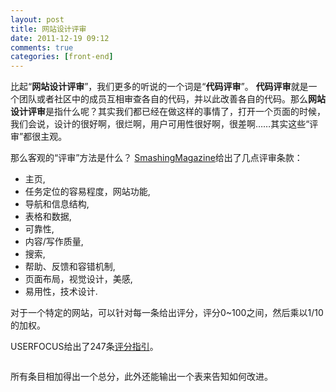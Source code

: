 ```yaml
---
layout: post
title: 网站设计评审
date: 2011-12-19 09:12
comments: true
categories: [front-end]
---
```


比起“<strong>网站设计评审</strong>”，我们更多的听说的一个词是“<strong>代码评审</strong>”。
<strong>代码评审</strong>就是一个团队或者社区中的成员互相审查各自的代码，并以此改善各自的代码。那么<strong>网站设计评审</strong>是指什么呢？其实我们都已经在做这样的事情了，打开一个页面的时候，我们会说，设计的很好啊，很烂啊，用户可用性很好啊，很差啊……其实这些“评审”都很主观。

那么客观的“评审”方法是什么？
<a href="http://uxdesign.smashingmagazine.com/2011/12/16/guide-heuristic-website-reviews/">SmashingMagazine</a>给出了几点评审条款：
<ul>
	<li>主页,</li>
	<li>任务定位的容易程度，网站功能,</li>
	<li>导航和信息结构,</li>
	<li>表格和数据,</li>
	<li>可靠性,</li>
	<li>内容/写作质量,</li>
	<li>搜索,</li>
	<li>帮助、反馈和容错机制,</li>
	<li>页面布局，视觉设计，美感,</li>
	<li>易用性，技术设计.</li></ul>
对于一个特定的网站，可以针对每一条给出评分，评分0~100之间，然后乘以1/10的加权。

USERFOCUS给出了247条<a href="http://www.userfocus.co.uk/resources/guidelines.html">评分指引</a>。

<img class="size-full wp-image-1075" title="table" src="http://yuguo.us/files/2011/12/table.jpg" alt=""   />

所有条目相加得出一个总分，此外还能输出一个表来告知如何改进。

<img class="size-full wp-image-1076" title="12" src="http://yuguo.us/files/2011/12/12.jpg" alt=""   />

<img class="size-full wp-image-1074" title="21" src="http://yuguo.us/files/2011/12/21.jpg" alt=""   />

<img class="size-full wp-image-1077" title="71" src="http://yuguo.us/files/2011/12/71.jpg" alt=""   />

